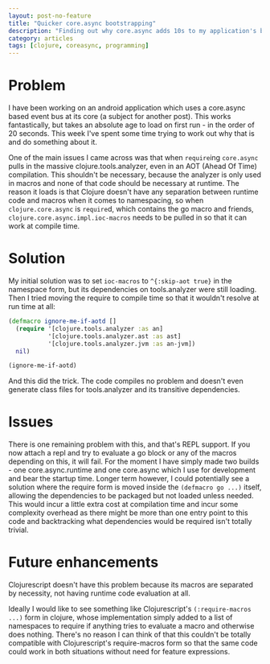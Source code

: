 ```yaml
---
layout: post-no-feature
title: "Quicker core.async bootstrapping"
description: "Finding out why core.async adds 10s to my application's bootstrap time and how to remedy it"
category: articles
tags: [clojure, coreasync, programming]
---
```


# Problem
I have been working on an android application which uses a core.async based event bus at its core (a subject for another post). This works fantastically, but takes an absolute age to load on first run - in the order of 20 seconds. This week I've spent some time trying to work out why that is and do something about it.

One of the main issues I came across was that when `require`ing `core.async` pulls in the massive clojure.tools.analyzer, even in an AOT (Ahead Of Time) compilation. This shouldn't be necessary, because the analyzer is only used in macros and none of that code should be necessary at runtime. The reason it loads is that Clojure doesn't have any separation between runtime code and macros when it comes to namespacing, so when `clojure.core.async` is `require`d, which contains the go macro and friends, `clojure.core.async.impl.ioc-macros` needs to be pulled in so that it can work at compile time.

# Solution
My initial solution was to set `ioc-macros` to `^{:skip-aot true}` in the namespace form, but its dependencies on tools.analyzer were still loading. Then I tried moving the require to compile time so that it wouldn't resolve at run time at all:


``` clojure 
(defmacro ignore-me-if-aotd [] 
  (require '[clojure.tools.analyzer :as an]
           '[clojure.tools.analyzer.ast :as ast]
           '[clojure.tools.analyzer.jvm :as an-jvm])
  nil)

(ignore-me-if-aotd)
```

And this did the trick. The code compiles no problem and doesn't even generate class files for tools.analyzer and its transitive dependencies.

# Issues

There is one remaining problem with this, and that's REPL support. If you now attach a repl and try to evaluate a go block or any of the macros depending on this, it will fail. For the moment I have simply made two builds - one core.async.runtime and one core.async which I use for development and bear the startup time. Longer term however, I could potentially see a solution where the require form is moved inside the `(defmacro go ...)` itself, allowing the dependencies to be packaged but not loaded unless needed. This would incur a little extra cost at compilation time and incur some complexity overhead as there might be more than one entry point to this code and backtracking what dependencies would be required isn't totally trivial.

# Future enhancements

Clojurescript doesn't have this problem because its macros are separated by necessity, not having runtime code evaluation at all.

Ideally I would like to see something like Clojurescript's `(:require-macros ...)` form in clojure, whose implementation simply added to a list of namespaces to require if anything tries to evaluate a macro and otherwise does nothing. There's no reason I can think of that this couldn't be totally compatible with Clojurescript's require-macros form so that the same code could work in both situations without need for feature expressions.
